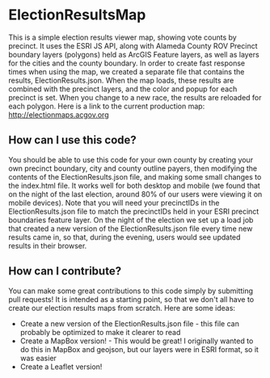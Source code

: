 # ElectionResultsMap
This is a simple election results viewer map, showing vote counts by precinct.
It uses the ESRI JS API, along with Alameda County ROV Precinct boundary layers (polygons) held as ArcGIS Feature layers, as well as layers for the cities and the county boundary.
In order to create fast response times when using the map, we created a separate file that contains the results, ElectionResults.json. When the map loads, these results are combined with the precinct layers, and the color and popup for each precinct is set. 
When you change to a new race, the results are reloaded for each polygon.
Here is a link to the current production map:
http://electionmaps.acgov.org
## How can I use this code?
You should be able to use this code for your own county by creating your own precinct boundary, city and county outline payers, then modifying the contents of the ElectionResults.json file, and making some small changes to the index.html file. It works well for both desktop and mobile (we found that on the night of the last election, around 80% of our users were viewing it on mobile devices). Note that you will need your precinctIDs in the ElectionResults.json file to match the precinctIDs held in your ESRI precinct boundaries feature layer. On the night of the election we set up a load job that created a new version of the ElectionResults.json file every time new results came in, so that, during the evening, users would see updated results in their browser.
## How can I contribute?
You can make some great contributions to this code simply by submitting pull requests! It is intended as a starting point, so that we don't all have to create our election results maps from scratch. Here are some ideas:
* Create a new version of the ElectionResults.json file - this file can probably be optimized to make it clearer to read
* Create a MapBox version! - This would be great! I originally wanted to do this in MapBox and geojson, but our layers were in ESRI format, so it was easier
* Create a Leaflet version!
